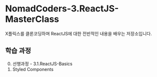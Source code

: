 # NomadCoders-3.ReactJS-MasterClass

X플릭스를 클론코딩하며 ReactJS에 대한 전반적인 내용을 배우는 저장소입니다.

## 학습 과정

0. 선행과정 - 3.1.ReactJS-Basics
1. Styled Components
